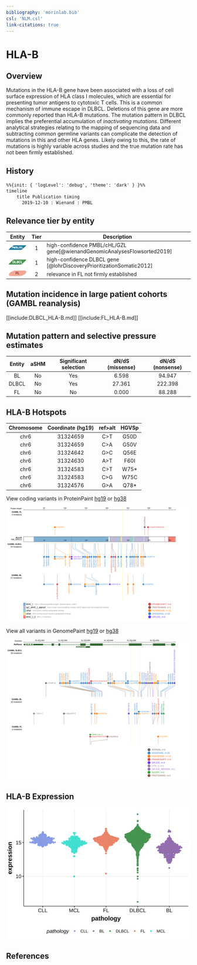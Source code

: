 ```yaml
---
bibliography: 'morinlab.bib'
csl: 'NLM.csl'
link-citations: true
---
```

# HLA-B

## Overview
Mutations in the HLA-B gene have been associated with a loss of cell surface expression of HLA class I molecules, which are essential for presenting tumor antigens to cytotoxic T cells. This is a common mechanism of immune escape in DLBCL. Deletions of this gene are more commonly reported than HLA-B mutations. 
The mutation pattern in DLBCL implies the preferential accumulation of *inactivating mutations*. Different analytical strategies relating to the mapping of sequencing data and subtracting common germline variants can complicate the detection of mutations in this and other HLA genes. Likely owing to this, the rate of mutations is highly variable across studies and the true mutation rate has not been firmly established. 

## History
```mermaid
%%{init: { 'logLevel': 'debug', 'theme': 'dark' } }%%
timeline
    title Publication timing
      2019-12-10 : Wienand : PMBL
```

## Relevance tier by entity

|Entity|Tier|Description                           |
|:------:|:----:|--------------------------------------|
|![PMBL](images/icons/PMBL_tier1.png)|1|high-confidence PMBL/cHL/GZL gene[@wienandGenomicAnalysesFlowsorted2019]|
|![DLBCL](images/icons/DLBCL_tier1.png) |1   |high-confidence DLBCL gene            [@lohrDiscoveryPrioritizationSomatic2012]|
|![FL](images/icons/FL_tier2.png)    |2   |relevance in FL not firmly established|

## Mutation incidence in large patient cohorts (GAMBL reanalysis)

[[include:DLBCL_HLA-B.md]]
[[include:FL_HLA-B.md]]

## Mutation pattern and selective pressure estimates

|Entity|aSHM|Significant selection|dN/dS (missense)|dN/dS (nonsense)|
|:------:|:----:|:---------------------:|:----------------:|:----------------:|
|BL    |No  |Yes                  | 6.598          | 94.947         |
|DLBCL |No  |Yes                  |27.361          |222.398         |
|FL    |No  |No                   | 0.000          | 88.288         |




## HLA-B Hotspots

| Chromosome |Coordinate (hg19) | ref>alt | HGVSp | 
 | :---:| :---: | :--: | :---: |
| chr6 | 31324659 | C>T | G50D |
| chr6 | 31324659 | C>A | G50V |
| chr6 | 31324642 | G>C | Q56E |
| chr6 | 31324630 | A>T | F60I |
| chr6 | 31324583 | C>T | W75* |
| chr6 | 31324583 | C>G | W75C |
| chr6 | 31324576 | G>A | Q78* |

View coding variants in ProteinPaint [hg19](https://morinlab.github.io/LLMPP/GAMBL/HLA-B_protein.html)  or [hg38](https://morinlab.github.io/LLMPP/GAMBL/HLA-B_protein_hg38.html)

![](images/proteinpaint/HLA-B_NM_005514.svg)

View all variants in GenomePaint [hg19](https://morinlab.github.io/LLMPP/GAMBL/HLA-B.html)  or [hg38](https://morinlab.github.io/LLMPP/GAMBL/HLA-B_hg38.html)

![](images/proteinpaint/HLA-B.svg)

## HLA-B Expression
![](images/gene_expression/HLA-B_by_pathology.svg)

## References


<!-- ORIGIN: wienandGenomicAnalysesFlowsorted2019b -->
<!-- BL: 2 -->
<!-- PMBL: wienandGenomicAnalysesFlowsorted2019b -->
